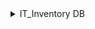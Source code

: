 <details>
<summary>IT_Inventory DB</summary>

1. locations
   1. services
   2. sites
2. devices
   1. devices_characteristics
   2. characteristics
3. Users
   1. profiles
   2. Activities
4. tickets
5. Finance

</details>

